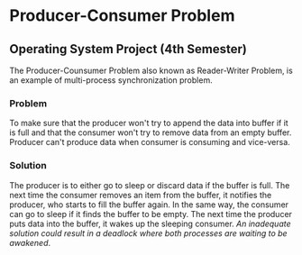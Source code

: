 # Producer-Consumer Problem
## Operating System Project (4th Semester)

The Producer-Counsumer Problem also known as Reader-Writer Problem, is an example of multi-process synchronization problem.
### Problem
To make sure that the producer won't try to append the data into buffer if it is full and that the consumer won't try to remove data from an empty buffer. Producer can't produce data when consumer is consuming and vice-versa.

### Solution
The producer is to either go to sleep or discard data if the buffer is full. The next time the consumer removes an item from the buffer, it notifies the producer, who starts to fill the buffer again. In the same way, the consumer can go to sleep if it finds the buffer to be empty. The next time the producer puts data into the buffer, it wakes up the sleeping consumer.
*An inadequate solution could result in a deadlock where both processes are waiting to be awakened*.


